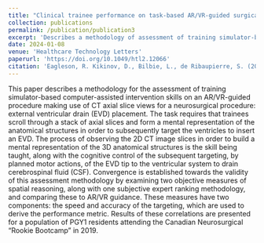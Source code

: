 ```yaml
---
title: "Clinical trainee performance on task-based AR/VR-guided surgical simulation is correlated with their 3D image spatial reasoning scores"
collection: publications
permalink: /publication/publication3
excerpt: 'Describes a methodology of assessment of training simulator-based AR/VR trajectory targeting task.'
date: 2024-01-08
venue: 'Healthcare Technology Letters'
paperurl: 'https://doi.org/10.1049/htl2.12066'
citation: 'Eagleson, R. Kikinov, D., Bilbie, L., de Ribaupierre, S. (2024). &quot;Clinical trainee performance on task-based AR/VR-guided surgical simulation is correlated with their 3D image spatial reasoning scores.&quot; <i>Journal 1</i>. 1(3).'
---
```


This paper describes a methodology for the assessment of training simulator-based computer-assisted intervention skills on an AR/VR-guided procedure making use of CT axial slice views for a neurosurgical procedure: external ventricular drain (EVD) placement. The task requires that trainees scroll through a stack of axial slices and form a mental representation of the anatomical structures in order to subsequently target the ventricles to insert an EVD. The process of observing the 2D CT image slices in order to build a mental representation of the 3D anatomical structures is the skill being taught, along with the cognitive control of the subsequent targeting, by planned motor actions, of the EVD tip to the ventricular system to drain cerebrospinal fluid (CSF). Convergence is established towards the validity of this assessment methodology by examining two objective measures of spatial reasoning, along with one subjective expert ranking methodology, and comparing these to AR/VR guidance. These measures have two components: the speed and accuracy of the targeting, which are used to derive the performance metric. Results of these correlations are presented for a population of PGY1 residents attending the Canadian Neurosurgical “Rookie Bootcamp” in 2019.